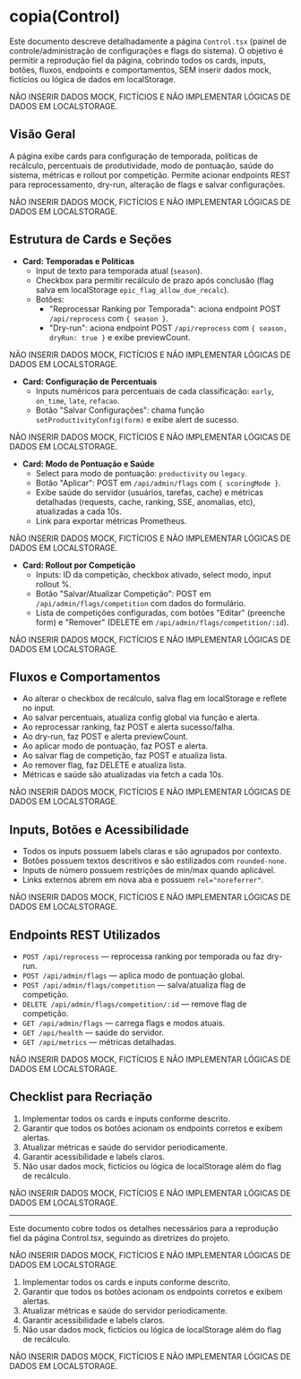 # copia(Control)

Este documento descreve detalhadamente a página `Control.tsx` (painel de controle/administração de configurações e flags do sistema). O objetivo é permitir a reprodução fiel da página, cobrindo todos os cards, inputs, botões, fluxos, endpoints e comportamentos, SEM inserir dados mock, fictícios ou lógica de dados em localStorage.

NÃO INSERIR DADOS MOCK, FICTÍCIOS E NÃO IMPLEMENTAR LÓGICAS DE DADOS EM LOCALSTORAGE.

## Visão Geral

A página exibe cards para configuração de temporada, políticas de recálculo, percentuais de produtividade, modo de pontuação, saúde do sistema, métricas e rollout por competição. Permite acionar endpoints REST para reprocessamento, dry-run, alteração de flags e salvar configurações.

NÃO INSERIR DADOS MOCK, FICTÍCIOS E NÃO IMPLEMENTAR LÓGICAS DE DADOS EM LOCALSTORAGE.

## Estrutura de Cards e Seções

- **Card: Temporadas e Políticas**
	- Input de texto para temporada atual (`season`).
	- Checkbox para permitir recálculo de prazo após conclusão (flag salva em localStorage `epic_flag_allow_due_recalc`).
	- Botões:
		- "Reprocessar Ranking por Temporada": aciona endpoint POST `/api/reprocess` com `{ season }`.
		- "Dry-run": aciona endpoint POST `/api/reprocess` com `{ season, dryRun: true }` e exibe previewCount.

NÃO INSERIR DADOS MOCK, FICTÍCIOS E NÃO IMPLEMENTAR LÓGICAS DE DADOS EM LOCALSTORAGE.

- **Card: Configuração de Percentuais**
	- Inputs numéricos para percentuais de cada classificação: `early`, `on_time`, `late`, `refacao`.
	- Botão "Salvar Configurações": chama função `setProductivityConfig(form)` e exibe alert de sucesso.

NÃO INSERIR DADOS MOCK, FICTÍCIOS E NÃO IMPLEMENTAR LÓGICAS DE DADOS EM LOCALSTORAGE.

- **Card: Modo de Pontuação e Saúde**
	- Select para modo de pontuação: `productivity` ou `legacy`.
	- Botão "Aplicar": POST em `/api/admin/flags` com `{ scoringMode }`.
	- Exibe saúde do servidor (usuários, tarefas, cache) e métricas detalhadas (requests, cache, ranking, SSE, anomalias, etc), atualizadas a cada 10s.
	- Link para exportar métricas Prometheus.

NÃO INSERIR DADOS MOCK, FICTÍCIOS E NÃO IMPLEMENTAR LÓGICAS DE DADOS EM LOCALSTORAGE.

- **Card: Rollout por Competição**
	- Inputs: ID da competição, checkbox ativado, select modo, input rollout %.
	- Botão "Salvar/Atualizar Competição": POST em `/api/admin/flags/competition` com dados do formulário.
	- Lista de competições configuradas, com botões "Editar" (preenche form) e "Remover" (DELETE em `/api/admin/flags/competition/:id`).

NÃO INSERIR DADOS MOCK, FICTÍCIOS E NÃO IMPLEMENTAR LÓGICAS DE DADOS EM LOCALSTORAGE.

## Fluxos e Comportamentos

- Ao alterar o checkbox de recálculo, salva flag em localStorage e reflete no input.
- Ao salvar percentuais, atualiza config global via função e alerta.
- Ao reprocessar ranking, faz POST e alerta sucesso/falha.
- Ao dry-run, faz POST e alerta previewCount.
- Ao aplicar modo de pontuação, faz POST e alerta.
- Ao salvar flag de competição, faz POST e atualiza lista.
- Ao remover flag, faz DELETE e atualiza lista.
- Métricas e saúde são atualizadas via fetch a cada 10s.

NÃO INSERIR DADOS MOCK, FICTÍCIOS E NÃO IMPLEMENTAR LÓGICAS DE DADOS EM LOCALSTORAGE.

## Inputs, Botões e Acessibilidade

- Todos os inputs possuem labels claras e são agrupados por contexto.
- Botões possuem textos descritivos e são estilizados com `rounded-none`.
- Inputs de número possuem restrições de min/max quando aplicável.
- Links externos abrem em nova aba e possuem `rel="noreferrer"`.

NÃO INSERIR DADOS MOCK, FICTÍCIOS E NÃO IMPLEMENTAR LÓGICAS DE DADOS EM LOCALSTORAGE.

## Endpoints REST Utilizados

- `POST /api/reprocess` — reprocessa ranking por temporada ou faz dry-run.
- `POST /api/admin/flags` — aplica modo de pontuação global.
- `POST /api/admin/flags/competition` — salva/atualiza flag de competição.
- `DELETE /api/admin/flags/competition/:id` — remove flag de competição.
- `GET /api/admin/flags` — carrega flags e modos atuais.
- `GET /api/health` — saúde do servidor.
- `GET /api/metrics` — métricas detalhadas.

NÃO INSERIR DADOS MOCK, FICTÍCIOS E NÃO IMPLEMENTAR LÓGICAS DE DADOS EM LOCALSTORAGE.

## Checklist para Recriação

1. Implementar todos os cards e inputs conforme descrito.
2. Garantir que todos os botões acionam os endpoints corretos e exibem alertas.
3. Atualizar métricas e saúde do servidor periodicamente.
4. Garantir acessibilidade e labels claros.
5. Não usar dados mock, fictícios ou lógica de localStorage além do flag de recálculo.

NÃO INSERIR DADOS MOCK, FICTÍCIOS E NÃO IMPLEMENTAR LÓGICAS DE DADOS EM LOCALSTORAGE.

---

Este documento cobre todos os detalhes necessários para a reprodução fiel da página Control.tsx, seguindo as diretrizes do projeto.

NÃO INSERIR DADOS MOCK, FICTÍCIOS E NÃO IMPLEMENTAR LÓGICAS DE DADOS EM LOCALSTORAGE.

1. Implementar todos os cards e inputs conforme descrito.
2. Garantir que todos os botões acionam os endpoints corretos e exibem alertas.
3. Atualizar métricas e saúde do servidor periodicamente.
4. Garantir acessibilidade e labels claros.
5. Não usar dados mock, fictícios ou lógica de localStorage além do flag de recálculo.

NÃO INSERIR DADOS MOCK, FICTÍCIOS E NÃO IMPLEMENTAR LÓGICAS DE DADOS EM LOCALSTORAGE.

